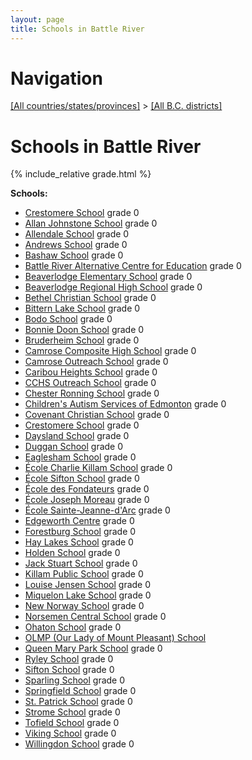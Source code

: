 ```yaml
---
layout: page
title: Schools in Battle River
---
```

# Navigation

[[All countries/states/provinces]](../..) > [[All B.C. districts]](..)

# Schools in Battle River

{% include_relative grade.html %}

**Schools:**

- [Crestomere School](Crestomere_School.md) grade 0
- [Allan Johnstone School](Allan_Johnstone_School.md) grade 0
- [Allendale School](Allendale_School.md) grade 0
- [Andrews School](Andrews_School.md) grade 0
- [Bashaw School](Bashaw_School.md) grade 0
- [Battle River Alternative Centre for Education](Battle_River_Alternative_Centre_for_Education.md) grade 0
- [Beaverlodge Elementary School](Beaverlodge_Elementary_School.md) grade 0
- [Beaverlodge Regional High School](Beaverlodge_Regional_High_School.md) grade 0
- [Bethel Christian School](Bethel_Christian_School.md) grade 0
- [Bittern Lake School](Bittern_Lake_School.md) grade 0
- [Bodo School](Bodo_School.md) grade 0
- [Bonnie Doon School](Bonnie_Doon_School.md) grade 0
- [Bruderheim School](Bruderheim_School.md) grade 0
- [Camrose Composite High School](Camrose_Composite_High_School.md) grade 0
- [Camrose Outreach School](Camrose_Outreach_School.md) grade 0
- [Caribou Heights School](Caribou_Heights_School.md) grade 0
- [CCHS Outreach School](CCHS_Outreach_School.md) grade 0
- [Chester Ronning School](Chester_Ronning_School.md) grade 0
- [Children's Autism Services of Edmonton](Children's_Autism_Services_of_Edmonton.md) grade 0
- [Covenant Christian School](Covenant_Christian_School.md) grade 0
- [Crestomere School](Crestomere_School.md) grade 0
- [Daysland School](Daysland_School.md) grade 0
- [Duggan School](Duggan_School.md) grade 0
- [Eaglesham School](Eaglesham_School.md) grade 0
- [École Charlie Killam School](École_Charlie_Killam_School.md) grade 0
- [École Sifton School](École_Sifton_School.md) grade 0
- [École des Fondateurs](École_des_Fondateurs.md) grade 0
- [École Joseph Moreau](École_Joseph_Moreau.md) grade 0
- [École Sainte-Jeanne-d'Arc](École_Sainte-Jeanne-d'Arc.md) grade 0
- [Edgeworth Centre](Edgeworth_Centre.md) grade 0
- [Forestburg School](Forestburg_School.md) grade 0
- [Hay Lakes School](Hay_Lakes_School.md) grade 0
- [Holden School](Holden_School.md) grade 0
- [Jack Stuart School](Jack_Stuart_School.md) grade 0
- [Killam Public School](Killam_Public_School.md) grade 0
- [Louise Jensen School](Louise_Jensen_School.md) grade 0
- [Miquelon Lake School](Miquelon_Lake_School.md) grade 0
- [New Norway School](New_Norway_School.md) grade 0
- [Norsemen Central School](Norsemen_Central_School.md) grade 0
- [Ohaton School](Ohaton_School.md) grade 0
- [OLMP (Our Lady of Mount Pleasant) School](OLMP_(Our_Lady_of_Mount_Pleasant)_School.md)
- [Queen Mary Park School](Queen_Mary_Park_School.md) grade 0
- [Ryley School](Ryley_School.md) grade 0
- [Sifton School](Sifton_School.md) grade 0
- [Sparling School](Sparling_School.md) grade 0
- [Springfield School](Springfield_School.md) grade 0
- [St. Patrick School](St._Patrick_School.md) grade 0
- [Strome School](Strome_School.md) grade 0
- [Tofield School](Tofield_School.md) grade 0
- [Viking School](Viking_School.md) grade 0
- [Willingdon School](Willingdon_School.md) grade 0
